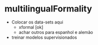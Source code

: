 # multilingualFormality

* Colocar os data-sets aqui
  * xformal [ok]
  * achar outros para espanhol e alemão
* treinar modelos supervisionados
  

